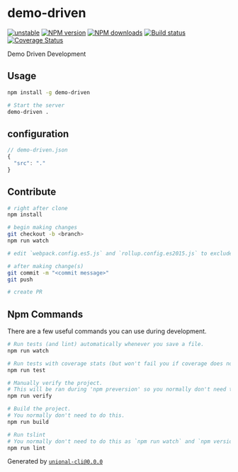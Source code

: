 # demo-driven

[![unstable][unstable-image]][unstable-url]
[![NPM version][npm-image]][npm-url]
[![NPM downloads][downloads-image]][downloads-url]
[![Build status][travis-image]][travis-url]
[![Coverage Status][coveralls-image]][coveralls-url]

Demo Driven Development

## Usage

```sh
npm install -g demo-driven

# Start the server
demo-driven .
```

## configuration

```js
// demo-driven.json
{
  "src": "."
}
```

## Contribute

```sh
# right after clone
npm install

# begin making changes
git checkout -b <branch>
npm run watch

# edit `webpack.config.es5.js` and `rollup.config.es2015.js` to exclude dependencies for the bundle if needed

# after making change(s)
git commit -m "<commit message>"
git push

# create PR
```

## Npm Commands

There are a few useful commands you can use during development.

```sh
# Run tests (and lint) automatically whenever you save a file.
npm run watch

# Run tests with coverage stats (but won't fail you if coverage does not meet criteria)
npm run test

# Manually verify the project.
# This will be ran during 'npm preversion' so you normally don't need to run this yourself.
npm run verify

# Build the project.
# You normally don't need to do this.
npm run build

# Run tslint
# You normally don't need to do this as `npm run watch` and `npm version` will automatically run lint for you.
npm run lint
```

Generated by [`unional-cli@0.0.0`](https://github.com/unional/unional-cli)

[unstable-image]: http://badges.github.io/stability-badges/dist/unstable.svg
[unstable-url]: http://github.com/badges/stability-badges
[npm-image]: https://img.shields.io/npm/v/demo-gen.svg?style=flat
[npm-url]: https://npmjs.org/package/demo-gen
[downloads-image]: https://img.shields.io/npm/dm/demo-gen.svg?style=flat
[downloads-url]: https://npmjs.org/package/demo-gen
[travis-image]: https://img.shields.io/travis/unional/demo-gen.svg?style=flat
[travis-url]: https://travis-ci.org/unional/demo-gen
[coveralls-image]: https://coveralls.io/repos/github/unional/demo-gen/badge.svg
[coveralls-url]: https://coveralls.io/github/unional/demo-gen

